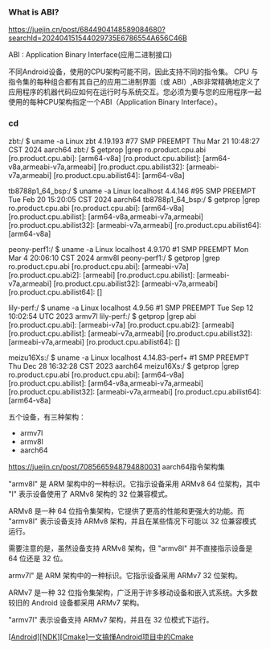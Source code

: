 ### What is ABI?
https://juejin.cn/post/6844904148589084680?searchId=202404151544029735E6786554A656C46B

ABI : Application Binary Interface(应用二进制接口)

不同Android设备，使用的CPU架构可能不同，因此支持不同的指令集。 CPU 与指令集的每种组合都有其自己的应用二进制界面（或 ABI）,ABI非常精确地定义了应用程序的机器代码应如何在运行时与系统交互。您必须为要与您的应用程序一起使用的每种CPU架构指定一个ABI（Application Binary Interface）。

### cd

zbt:/ $ uname -a
Linux zbt 4.19.193 #77 SMP PREEMPT Thu Mar 21 10:48:27 CST 2024 aarch64
zbt:/ $ getprop |grep ro.product.cpu.abi
[ro.product.cpu.abi]: [arm64-v8a]
[ro.product.cpu.abilist]: [arm64-v8a,armeabi-v7a,armeabi]
[ro.product.cpu.abilist32]: [armeabi-v7a,armeabi]
[ro.product.cpu.abilist64]: [arm64-v8a]

tb8788p1_64_bsp:/ $ uname -a
Linux localhost 4.4.146 #95 SMP PREEMPT Tue Feb 20 15:20:05 CST 2024 aarch64
tb8788p1_64_bsp:/ $ getprop |grep ro.product.cpu.abi
[ro.product.cpu.abi]: [arm64-v8a]
[ro.product.cpu.abilist]: [arm64-v8a,armeabi-v7a,armeabi]
[ro.product.cpu.abilist32]: [armeabi-v7a,armeabi]
[ro.product.cpu.abilist64]: [arm64-v8a]

peony-perf1:/ $ uname -a
Linux localhost 4.9.170 #1 SMP PREEMPT Mon Mar 4 20:06:10 CST 2024 armv8l
peony-perf1:/ $ getprop |grep ro.product.cpu.abi
[ro.product.cpu.abi]: [armeabi-v7a]
[ro.product.cpu.abi2]: [armeabi]
[ro.product.cpu.abilist]: [armeabi-v7a,armeabi]
[ro.product.cpu.abilist32]: [armeabi-v7a,armeabi]
[ro.product.cpu.abilist64]: []

lily-perf:/ $ uname -a
Linux localhost 4.9.56 #1 SMP PREEMPT Tue Sep 12 10:02:54 UTC 2023 armv7l
lily-perf:/ $ getprop |grep abi
[ro.product.cpu.abi]: [armeabi-v7a]
[ro.product.cpu.abi2]: [armeabi]
[ro.product.cpu.abilist]: [armeabi-v7a,armeabi]
[ro.product.cpu.abilist32]: [armeabi-v7a,armeabi]
[ro.product.cpu.abilist64]: []

meizu16Xs:/ $ uname -a
Linux localhost 4.14.83-perf+ #1 SMP PREEMPT Thu Dec 28 16:32:28 CST 2023 aarch64
meizu16Xs:/ $ getprop |grep ro.product.cpu.abi
[ro.product.cpu.abi]: [arm64-v8a]
[ro.product.cpu.abilist]: [arm64-v8a,armeabi-v7a,armeabi]
[ro.product.cpu.abilist32]: [armeabi-v7a,armeabi]
[ro.product.cpu.abilist64]: [arm64-v8a]

五个设备，有三种架构：
- armv7l
- armv8l
- aarch64

https://juejin.cn/post/7085665948794880031 aarch64指令架构集

"armv8l" 是 ARM 架构中的一种标识。它指示设备采用 ARMv8 64 位架构，其中 "l" 表示设备使用了 ARMv8 架构的 32 位兼容模式。

ARMv8 是一种 64 位指令集架构，它提供了更高的性能和更强大的功能。而 "armv8l" 表示设备支持 ARMv8 架构，并且在某些情况下可能以 32 位兼容模式运行。

需要注意的是，虽然设备支持 ARMv8 架构，但 "armv8l" 并不直接指示设备是 64 位还是 32 位。

armv7l" 是 ARM 架构中的一种标识。它指示设备采用 ARMv7 32 位架构。

ARMv7 是一种 32 位指令集架构，广泛用于许多移动设备和嵌入式系统。大多数较旧的 Android 设备都采用 ARMv7 架构。

"armv7l" 表示设备支持 ARMv7 架构，并且在 32 位模式下运行。

[[Android][NDK][Cmake]一文搞懂Android项目中的Cmake](https://juejin.cn/post/7320231441706991616?searchId=202404151544029735E6786554A656C46B)